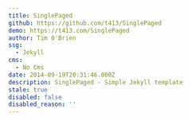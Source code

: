 ```yaml
---
title: SinglePaged
github: https://github.com/t413/SinglePaged
demo: https://t413.com/SinglePaged
author: Tim O'Brien
ssg:
  - Jekyll
cms:
  - No Cms
date: 2014-09-19T20:31:46.000Z
description: SinglePaged - Simple Jekyll template
stale: true
disabled: false
disabled_reason: ''
---
```

